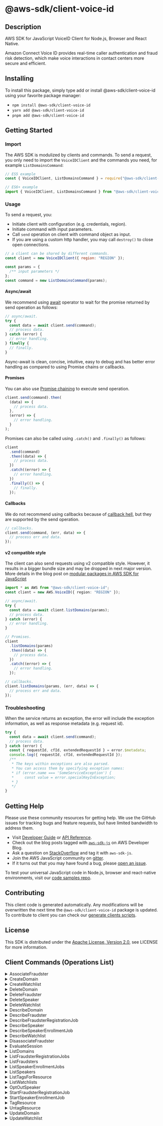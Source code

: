 <!-- generated file, do not edit directly -->

# @aws-sdk/client-voice-id

## Description

AWS SDK for JavaScript VoiceID Client for Node.js, Browser and React Native.

<p>Amazon Connect Voice ID provides real-time caller authentication and fraud risk detection, which
make voice interactions in contact centers more secure and efficient.</p>

## Installing

To install this package, simply type add or install @aws-sdk/client-voice-id
using your favorite package manager:

- `npm install @aws-sdk/client-voice-id`
- `yarn add @aws-sdk/client-voice-id`
- `pnpm add @aws-sdk/client-voice-id`

## Getting Started

### Import

The AWS SDK is modulized by clients and commands.
To send a request, you only need to import the `VoiceIDClient` and
the commands you need, for example `ListDomainsCommand`:

```js
// ES5 example
const { VoiceIDClient, ListDomainsCommand } = require("@aws-sdk/client-voice-id");
```

```ts
// ES6+ example
import { VoiceIDClient, ListDomainsCommand } from "@aws-sdk/client-voice-id";
```

### Usage

To send a request, you:

- Initiate client with configuration (e.g. credentials, region).
- Initiate command with input parameters.
- Call `send` operation on client with command object as input.
- If you are using a custom http handler, you may call `destroy()` to close open connections.

```js
// a client can be shared by different commands.
const client = new VoiceIDClient({ region: "REGION" });

const params = {
  /** input parameters */
};
const command = new ListDomainsCommand(params);
```

#### Async/await

We recommend using [await](https://developer.mozilla.org/en-US/docs/Web/JavaScript/Reference/Operators/await)
operator to wait for the promise returned by send operation as follows:

```js
// async/await.
try {
  const data = await client.send(command);
  // process data.
} catch (error) {
  // error handling.
} finally {
  // finally.
}
```

Async-await is clean, concise, intuitive, easy to debug and has better error handling
as compared to using Promise chains or callbacks.

#### Promises

You can also use [Promise chaining](https://developer.mozilla.org/en-US/docs/Web/JavaScript/Guide/Using_promises#chaining)
to execute send operation.

```js
client.send(command).then(
  (data) => {
    // process data.
  },
  (error) => {
    // error handling.
  }
);
```

Promises can also be called using `.catch()` and `.finally()` as follows:

```js
client
  .send(command)
  .then((data) => {
    // process data.
  })
  .catch((error) => {
    // error handling.
  })
  .finally(() => {
    // finally.
  });
```

#### Callbacks

We do not recommend using callbacks because of [callback hell](http://callbackhell.com/),
but they are supported by the send operation.

```js
// callbacks.
client.send(command, (err, data) => {
  // process err and data.
});
```

#### v2 compatible style

The client can also send requests using v2 compatible style.
However, it results in a bigger bundle size and may be dropped in next major version. More details in the blog post
on [modular packages in AWS SDK for JavaScript](https://aws.amazon.com/blogs/developer/modular-packages-in-aws-sdk-for-javascript/)

```ts
import * as AWS from "@aws-sdk/client-voice-id";
const client = new AWS.VoiceID({ region: "REGION" });

// async/await.
try {
  const data = await client.listDomains(params);
  // process data.
} catch (error) {
  // error handling.
}

// Promises.
client
  .listDomains(params)
  .then((data) => {
    // process data.
  })
  .catch((error) => {
    // error handling.
  });

// callbacks.
client.listDomains(params, (err, data) => {
  // process err and data.
});
```

### Troubleshooting

When the service returns an exception, the error will include the exception information,
as well as response metadata (e.g. request id).

```js
try {
  const data = await client.send(command);
  // process data.
} catch (error) {
  const { requestId, cfId, extendedRequestId } = error.$metadata;
  console.log({ requestId, cfId, extendedRequestId });
  /**
   * The keys within exceptions are also parsed.
   * You can access them by specifying exception names:
   * if (error.name === 'SomeServiceException') {
   *     const value = error.specialKeyInException;
   * }
   */
}
```

## Getting Help

Please use these community resources for getting help.
We use the GitHub issues for tracking bugs and feature requests, but have limited bandwidth to address them.

- Visit [Developer Guide](https://docs.aws.amazon.com/sdk-for-javascript/v3/developer-guide/welcome.html)
  or [API Reference](https://docs.aws.amazon.com/AWSJavaScriptSDK/v3/latest/index.html).
- Check out the blog posts tagged with [`aws-sdk-js`](https://aws.amazon.com/blogs/developer/tag/aws-sdk-js/)
  on AWS Developer Blog.
- Ask a question on [StackOverflow](https://stackoverflow.com/questions/tagged/aws-sdk-js) and tag it with `aws-sdk-js`.
- Join the AWS JavaScript community on [gitter](https://gitter.im/aws/aws-sdk-js-v3).
- If it turns out that you may have found a bug, please [open an issue](https://github.com/aws/aws-sdk-js-v3/issues/new/choose).

To test your universal JavaScript code in Node.js, browser and react-native environments,
visit our [code samples repo](https://github.com/aws-samples/aws-sdk-js-tests).

## Contributing

This client code is generated automatically. Any modifications will be overwritten the next time the `@aws-sdk/client-voice-id` package is updated.
To contribute to client you can check our [generate clients scripts](https://github.com/aws/aws-sdk-js-v3/tree/main/scripts/generate-clients).

## License

This SDK is distributed under the
[Apache License, Version 2.0](http://www.apache.org/licenses/LICENSE-2.0),
see LICENSE for more information.

## Client Commands (Operations List)

<details>
<summary>
AssociateFraudster
</summary>

[Command API Reference](https://docs.aws.amazon.com/AWSJavaScriptSDK/v3/latest/client/voice-id/command/AssociateFraudsterCommand/) / [Input](https://docs.aws.amazon.com/AWSJavaScriptSDK/v3/latest/Package/-aws-sdk-client-voice-id/Interface/AssociateFraudsterCommandInput/) / [Output](https://docs.aws.amazon.com/AWSJavaScriptSDK/v3/latest/Package/-aws-sdk-client-voice-id/Interface/AssociateFraudsterCommandOutput/)

</details>
<details>
<summary>
CreateDomain
</summary>

[Command API Reference](https://docs.aws.amazon.com/AWSJavaScriptSDK/v3/latest/client/voice-id/command/CreateDomainCommand/) / [Input](https://docs.aws.amazon.com/AWSJavaScriptSDK/v3/latest/Package/-aws-sdk-client-voice-id/Interface/CreateDomainCommandInput/) / [Output](https://docs.aws.amazon.com/AWSJavaScriptSDK/v3/latest/Package/-aws-sdk-client-voice-id/Interface/CreateDomainCommandOutput/)

</details>
<details>
<summary>
CreateWatchlist
</summary>

[Command API Reference](https://docs.aws.amazon.com/AWSJavaScriptSDK/v3/latest/client/voice-id/command/CreateWatchlistCommand/) / [Input](https://docs.aws.amazon.com/AWSJavaScriptSDK/v3/latest/Package/-aws-sdk-client-voice-id/Interface/CreateWatchlistCommandInput/) / [Output](https://docs.aws.amazon.com/AWSJavaScriptSDK/v3/latest/Package/-aws-sdk-client-voice-id/Interface/CreateWatchlistCommandOutput/)

</details>
<details>
<summary>
DeleteDomain
</summary>

[Command API Reference](https://docs.aws.amazon.com/AWSJavaScriptSDK/v3/latest/client/voice-id/command/DeleteDomainCommand/) / [Input](https://docs.aws.amazon.com/AWSJavaScriptSDK/v3/latest/Package/-aws-sdk-client-voice-id/Interface/DeleteDomainCommandInput/) / [Output](https://docs.aws.amazon.com/AWSJavaScriptSDK/v3/latest/Package/-aws-sdk-client-voice-id/Interface/DeleteDomainCommandOutput/)

</details>
<details>
<summary>
DeleteFraudster
</summary>

[Command API Reference](https://docs.aws.amazon.com/AWSJavaScriptSDK/v3/latest/client/voice-id/command/DeleteFraudsterCommand/) / [Input](https://docs.aws.amazon.com/AWSJavaScriptSDK/v3/latest/Package/-aws-sdk-client-voice-id/Interface/DeleteFraudsterCommandInput/) / [Output](https://docs.aws.amazon.com/AWSJavaScriptSDK/v3/latest/Package/-aws-sdk-client-voice-id/Interface/DeleteFraudsterCommandOutput/)

</details>
<details>
<summary>
DeleteSpeaker
</summary>

[Command API Reference](https://docs.aws.amazon.com/AWSJavaScriptSDK/v3/latest/client/voice-id/command/DeleteSpeakerCommand/) / [Input](https://docs.aws.amazon.com/AWSJavaScriptSDK/v3/latest/Package/-aws-sdk-client-voice-id/Interface/DeleteSpeakerCommandInput/) / [Output](https://docs.aws.amazon.com/AWSJavaScriptSDK/v3/latest/Package/-aws-sdk-client-voice-id/Interface/DeleteSpeakerCommandOutput/)

</details>
<details>
<summary>
DeleteWatchlist
</summary>

[Command API Reference](https://docs.aws.amazon.com/AWSJavaScriptSDK/v3/latest/client/voice-id/command/DeleteWatchlistCommand/) / [Input](https://docs.aws.amazon.com/AWSJavaScriptSDK/v3/latest/Package/-aws-sdk-client-voice-id/Interface/DeleteWatchlistCommandInput/) / [Output](https://docs.aws.amazon.com/AWSJavaScriptSDK/v3/latest/Package/-aws-sdk-client-voice-id/Interface/DeleteWatchlistCommandOutput/)

</details>
<details>
<summary>
DescribeDomain
</summary>

[Command API Reference](https://docs.aws.amazon.com/AWSJavaScriptSDK/v3/latest/client/voice-id/command/DescribeDomainCommand/) / [Input](https://docs.aws.amazon.com/AWSJavaScriptSDK/v3/latest/Package/-aws-sdk-client-voice-id/Interface/DescribeDomainCommandInput/) / [Output](https://docs.aws.amazon.com/AWSJavaScriptSDK/v3/latest/Package/-aws-sdk-client-voice-id/Interface/DescribeDomainCommandOutput/)

</details>
<details>
<summary>
DescribeFraudster
</summary>

[Command API Reference](https://docs.aws.amazon.com/AWSJavaScriptSDK/v3/latest/client/voice-id/command/DescribeFraudsterCommand/) / [Input](https://docs.aws.amazon.com/AWSJavaScriptSDK/v3/latest/Package/-aws-sdk-client-voice-id/Interface/DescribeFraudsterCommandInput/) / [Output](https://docs.aws.amazon.com/AWSJavaScriptSDK/v3/latest/Package/-aws-sdk-client-voice-id/Interface/DescribeFraudsterCommandOutput/)

</details>
<details>
<summary>
DescribeFraudsterRegistrationJob
</summary>

[Command API Reference](https://docs.aws.amazon.com/AWSJavaScriptSDK/v3/latest/client/voice-id/command/DescribeFraudsterRegistrationJobCommand/) / [Input](https://docs.aws.amazon.com/AWSJavaScriptSDK/v3/latest/Package/-aws-sdk-client-voice-id/Interface/DescribeFraudsterRegistrationJobCommandInput/) / [Output](https://docs.aws.amazon.com/AWSJavaScriptSDK/v3/latest/Package/-aws-sdk-client-voice-id/Interface/DescribeFraudsterRegistrationJobCommandOutput/)

</details>
<details>
<summary>
DescribeSpeaker
</summary>

[Command API Reference](https://docs.aws.amazon.com/AWSJavaScriptSDK/v3/latest/client/voice-id/command/DescribeSpeakerCommand/) / [Input](https://docs.aws.amazon.com/AWSJavaScriptSDK/v3/latest/Package/-aws-sdk-client-voice-id/Interface/DescribeSpeakerCommandInput/) / [Output](https://docs.aws.amazon.com/AWSJavaScriptSDK/v3/latest/Package/-aws-sdk-client-voice-id/Interface/DescribeSpeakerCommandOutput/)

</details>
<details>
<summary>
DescribeSpeakerEnrollmentJob
</summary>

[Command API Reference](https://docs.aws.amazon.com/AWSJavaScriptSDK/v3/latest/client/voice-id/command/DescribeSpeakerEnrollmentJobCommand/) / [Input](https://docs.aws.amazon.com/AWSJavaScriptSDK/v3/latest/Package/-aws-sdk-client-voice-id/Interface/DescribeSpeakerEnrollmentJobCommandInput/) / [Output](https://docs.aws.amazon.com/AWSJavaScriptSDK/v3/latest/Package/-aws-sdk-client-voice-id/Interface/DescribeSpeakerEnrollmentJobCommandOutput/)

</details>
<details>
<summary>
DescribeWatchlist
</summary>

[Command API Reference](https://docs.aws.amazon.com/AWSJavaScriptSDK/v3/latest/client/voice-id/command/DescribeWatchlistCommand/) / [Input](https://docs.aws.amazon.com/AWSJavaScriptSDK/v3/latest/Package/-aws-sdk-client-voice-id/Interface/DescribeWatchlistCommandInput/) / [Output](https://docs.aws.amazon.com/AWSJavaScriptSDK/v3/latest/Package/-aws-sdk-client-voice-id/Interface/DescribeWatchlistCommandOutput/)

</details>
<details>
<summary>
DisassociateFraudster
</summary>

[Command API Reference](https://docs.aws.amazon.com/AWSJavaScriptSDK/v3/latest/client/voice-id/command/DisassociateFraudsterCommand/) / [Input](https://docs.aws.amazon.com/AWSJavaScriptSDK/v3/latest/Package/-aws-sdk-client-voice-id/Interface/DisassociateFraudsterCommandInput/) / [Output](https://docs.aws.amazon.com/AWSJavaScriptSDK/v3/latest/Package/-aws-sdk-client-voice-id/Interface/DisassociateFraudsterCommandOutput/)

</details>
<details>
<summary>
EvaluateSession
</summary>

[Command API Reference](https://docs.aws.amazon.com/AWSJavaScriptSDK/v3/latest/client/voice-id/command/EvaluateSessionCommand/) / [Input](https://docs.aws.amazon.com/AWSJavaScriptSDK/v3/latest/Package/-aws-sdk-client-voice-id/Interface/EvaluateSessionCommandInput/) / [Output](https://docs.aws.amazon.com/AWSJavaScriptSDK/v3/latest/Package/-aws-sdk-client-voice-id/Interface/EvaluateSessionCommandOutput/)

</details>
<details>
<summary>
ListDomains
</summary>

[Command API Reference](https://docs.aws.amazon.com/AWSJavaScriptSDK/v3/latest/client/voice-id/command/ListDomainsCommand/) / [Input](https://docs.aws.amazon.com/AWSJavaScriptSDK/v3/latest/Package/-aws-sdk-client-voice-id/Interface/ListDomainsCommandInput/) / [Output](https://docs.aws.amazon.com/AWSJavaScriptSDK/v3/latest/Package/-aws-sdk-client-voice-id/Interface/ListDomainsCommandOutput/)

</details>
<details>
<summary>
ListFraudsterRegistrationJobs
</summary>

[Command API Reference](https://docs.aws.amazon.com/AWSJavaScriptSDK/v3/latest/client/voice-id/command/ListFraudsterRegistrationJobsCommand/) / [Input](https://docs.aws.amazon.com/AWSJavaScriptSDK/v3/latest/Package/-aws-sdk-client-voice-id/Interface/ListFraudsterRegistrationJobsCommandInput/) / [Output](https://docs.aws.amazon.com/AWSJavaScriptSDK/v3/latest/Package/-aws-sdk-client-voice-id/Interface/ListFraudsterRegistrationJobsCommandOutput/)

</details>
<details>
<summary>
ListFraudsters
</summary>

[Command API Reference](https://docs.aws.amazon.com/AWSJavaScriptSDK/v3/latest/client/voice-id/command/ListFraudstersCommand/) / [Input](https://docs.aws.amazon.com/AWSJavaScriptSDK/v3/latest/Package/-aws-sdk-client-voice-id/Interface/ListFraudstersCommandInput/) / [Output](https://docs.aws.amazon.com/AWSJavaScriptSDK/v3/latest/Package/-aws-sdk-client-voice-id/Interface/ListFraudstersCommandOutput/)

</details>
<details>
<summary>
ListSpeakerEnrollmentJobs
</summary>

[Command API Reference](https://docs.aws.amazon.com/AWSJavaScriptSDK/v3/latest/client/voice-id/command/ListSpeakerEnrollmentJobsCommand/) / [Input](https://docs.aws.amazon.com/AWSJavaScriptSDK/v3/latest/Package/-aws-sdk-client-voice-id/Interface/ListSpeakerEnrollmentJobsCommandInput/) / [Output](https://docs.aws.amazon.com/AWSJavaScriptSDK/v3/latest/Package/-aws-sdk-client-voice-id/Interface/ListSpeakerEnrollmentJobsCommandOutput/)

</details>
<details>
<summary>
ListSpeakers
</summary>

[Command API Reference](https://docs.aws.amazon.com/AWSJavaScriptSDK/v3/latest/client/voice-id/command/ListSpeakersCommand/) / [Input](https://docs.aws.amazon.com/AWSJavaScriptSDK/v3/latest/Package/-aws-sdk-client-voice-id/Interface/ListSpeakersCommandInput/) / [Output](https://docs.aws.amazon.com/AWSJavaScriptSDK/v3/latest/Package/-aws-sdk-client-voice-id/Interface/ListSpeakersCommandOutput/)

</details>
<details>
<summary>
ListTagsForResource
</summary>

[Command API Reference](https://docs.aws.amazon.com/AWSJavaScriptSDK/v3/latest/client/voice-id/command/ListTagsForResourceCommand/) / [Input](https://docs.aws.amazon.com/AWSJavaScriptSDK/v3/latest/Package/-aws-sdk-client-voice-id/Interface/ListTagsForResourceCommandInput/) / [Output](https://docs.aws.amazon.com/AWSJavaScriptSDK/v3/latest/Package/-aws-sdk-client-voice-id/Interface/ListTagsForResourceCommandOutput/)

</details>
<details>
<summary>
ListWatchlists
</summary>

[Command API Reference](https://docs.aws.amazon.com/AWSJavaScriptSDK/v3/latest/client/voice-id/command/ListWatchlistsCommand/) / [Input](https://docs.aws.amazon.com/AWSJavaScriptSDK/v3/latest/Package/-aws-sdk-client-voice-id/Interface/ListWatchlistsCommandInput/) / [Output](https://docs.aws.amazon.com/AWSJavaScriptSDK/v3/latest/Package/-aws-sdk-client-voice-id/Interface/ListWatchlistsCommandOutput/)

</details>
<details>
<summary>
OptOutSpeaker
</summary>

[Command API Reference](https://docs.aws.amazon.com/AWSJavaScriptSDK/v3/latest/client/voice-id/command/OptOutSpeakerCommand/) / [Input](https://docs.aws.amazon.com/AWSJavaScriptSDK/v3/latest/Package/-aws-sdk-client-voice-id/Interface/OptOutSpeakerCommandInput/) / [Output](https://docs.aws.amazon.com/AWSJavaScriptSDK/v3/latest/Package/-aws-sdk-client-voice-id/Interface/OptOutSpeakerCommandOutput/)

</details>
<details>
<summary>
StartFraudsterRegistrationJob
</summary>

[Command API Reference](https://docs.aws.amazon.com/AWSJavaScriptSDK/v3/latest/client/voice-id/command/StartFraudsterRegistrationJobCommand/) / [Input](https://docs.aws.amazon.com/AWSJavaScriptSDK/v3/latest/Package/-aws-sdk-client-voice-id/Interface/StartFraudsterRegistrationJobCommandInput/) / [Output](https://docs.aws.amazon.com/AWSJavaScriptSDK/v3/latest/Package/-aws-sdk-client-voice-id/Interface/StartFraudsterRegistrationJobCommandOutput/)

</details>
<details>
<summary>
StartSpeakerEnrollmentJob
</summary>

[Command API Reference](https://docs.aws.amazon.com/AWSJavaScriptSDK/v3/latest/client/voice-id/command/StartSpeakerEnrollmentJobCommand/) / [Input](https://docs.aws.amazon.com/AWSJavaScriptSDK/v3/latest/Package/-aws-sdk-client-voice-id/Interface/StartSpeakerEnrollmentJobCommandInput/) / [Output](https://docs.aws.amazon.com/AWSJavaScriptSDK/v3/latest/Package/-aws-sdk-client-voice-id/Interface/StartSpeakerEnrollmentJobCommandOutput/)

</details>
<details>
<summary>
TagResource
</summary>

[Command API Reference](https://docs.aws.amazon.com/AWSJavaScriptSDK/v3/latest/client/voice-id/command/TagResourceCommand/) / [Input](https://docs.aws.amazon.com/AWSJavaScriptSDK/v3/latest/Package/-aws-sdk-client-voice-id/Interface/TagResourceCommandInput/) / [Output](https://docs.aws.amazon.com/AWSJavaScriptSDK/v3/latest/Package/-aws-sdk-client-voice-id/Interface/TagResourceCommandOutput/)

</details>
<details>
<summary>
UntagResource
</summary>

[Command API Reference](https://docs.aws.amazon.com/AWSJavaScriptSDK/v3/latest/client/voice-id/command/UntagResourceCommand/) / [Input](https://docs.aws.amazon.com/AWSJavaScriptSDK/v3/latest/Package/-aws-sdk-client-voice-id/Interface/UntagResourceCommandInput/) / [Output](https://docs.aws.amazon.com/AWSJavaScriptSDK/v3/latest/Package/-aws-sdk-client-voice-id/Interface/UntagResourceCommandOutput/)

</details>
<details>
<summary>
UpdateDomain
</summary>

[Command API Reference](https://docs.aws.amazon.com/AWSJavaScriptSDK/v3/latest/client/voice-id/command/UpdateDomainCommand/) / [Input](https://docs.aws.amazon.com/AWSJavaScriptSDK/v3/latest/Package/-aws-sdk-client-voice-id/Interface/UpdateDomainCommandInput/) / [Output](https://docs.aws.amazon.com/AWSJavaScriptSDK/v3/latest/Package/-aws-sdk-client-voice-id/Interface/UpdateDomainCommandOutput/)

</details>
<details>
<summary>
UpdateWatchlist
</summary>

[Command API Reference](https://docs.aws.amazon.com/AWSJavaScriptSDK/v3/latest/client/voice-id/command/UpdateWatchlistCommand/) / [Input](https://docs.aws.amazon.com/AWSJavaScriptSDK/v3/latest/Package/-aws-sdk-client-voice-id/Interface/UpdateWatchlistCommandInput/) / [Output](https://docs.aws.amazon.com/AWSJavaScriptSDK/v3/latest/Package/-aws-sdk-client-voice-id/Interface/UpdateWatchlistCommandOutput/)

</details>
